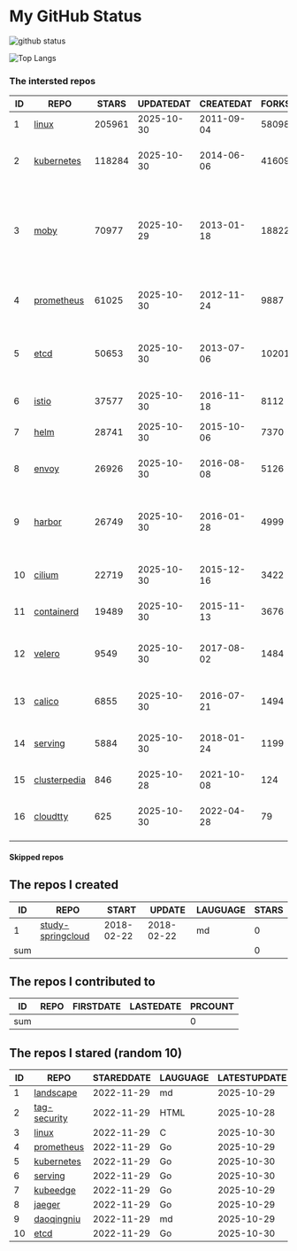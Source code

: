 # My GitHub Status

<img src="https://github-readme-stats-1.yihong0618.vercel.app/api?username=daoqingniu&show_icons=true&&&hide_title=true&count_private=true" alt="github status" />

![Top Langs](https://github-readme-stats-1.yihong0618.vercel.app/api/top-langs/?username=daoqingniu&layout=compact)

<!--START_SECTION:github_repos-->
### The intersted repos
| ID |                              REPO                               | STARS  | UPDATEDAT  | CREATEDAT  | FORKSCOUNT |                                                DESCRIPTIONS                                                |
|----|-----------------------------------------------------------------|--------|------------|------------|------------|------------------------------------------------------------------------------------------------------------|
|  1 | [linux](https://github.com/torvalds/linux)                      | 205961 | 2025-10-30 | 2011-09-04 |      58098 | Linux kernel source tree                                                                                   |
|  2 | [kubernetes](https://github.com/kubernetes/kubernetes)          | 118284 | 2025-10-30 | 2014-06-06 |      41609 | Production-Grade Container Scheduling and Management                                                       |
|  3 | [moby](https://github.com/moby/moby)                            |  70977 | 2025-10-29 | 2013-01-18 |      18822 | The Moby Project - a collaborative project for the container ecosystem to assemble container-based systems |
|  4 | [prometheus](https://github.com/prometheus/prometheus)          |  61025 | 2025-10-30 | 2012-11-24 |       9887 | The Prometheus monitoring system and time series database.                                                 |
|  5 | [etcd](https://github.com/etcd-io/etcd)                         |  50653 | 2025-10-30 | 2013-07-06 |      10201 | Distributed reliable key-value store for the most critical data of a distributed system                    |
|  6 | [istio](https://github.com/istio/istio)                         |  37577 | 2025-10-30 | 2016-11-18 |       8112 | Connect, secure, control, and observe services.                                                            |
|  7 | [helm](https://github.com/helm/helm)                            |  28741 | 2025-10-30 | 2015-10-06 |       7370 | The Kubernetes Package Manager                                                                             |
|  8 | [envoy](https://github.com/envoyproxy/envoy)                    |  26926 | 2025-10-30 | 2016-08-08 |       5126 | Cloud-native high-performance edge/middle/service proxy                                                    |
|  9 | [harbor](https://github.com/goharbor/harbor)                    |  26749 | 2025-10-30 | 2016-01-28 |       4999 | An open source trusted cloud native registry project that stores, signs, and scans content.                |
| 10 | [cilium](https://github.com/cilium/cilium)                      |  22719 | 2025-10-30 | 2015-12-16 |       3422 | eBPF-based Networking, Security, and Observability                                                         |
| 11 | [containerd](https://github.com/containerd/containerd)          |  19489 | 2025-10-30 | 2015-11-13 |       3676 | An open and reliable container runtime                                                                     |
| 12 | [velero](https://github.com/vmware-tanzu/velero)                |   9549 | 2025-10-30 | 2017-08-02 |       1484 | Backup and migrate Kubernetes applications and their persistent volumes                                    |
| 13 | [calico](https://github.com/projectcalico/calico)               |   6855 | 2025-10-30 | 2016-07-21 |       1494 | Cloud native networking and network security                                                               |
| 14 | [serving](https://github.com/knative/serving)                   |   5884 | 2025-10-30 | 2018-01-24 |       1199 | Kubernetes-based, scale-to-zero, request-driven compute                                                    |
| 15 | [clusterpedia](https://github.com/clusterpedia-io/clusterpedia) |    846 | 2025-10-28 | 2021-10-08 |        124 | The Encyclopedia of Kubernetes clusters                                                                    |
| 16 | [cloudtty](https://github.com/cloudtty/cloudtty)                |    625 | 2025-10-30 | 2022-04-28 |         79 | A Friendly Kubernetes CloudShell (Web Terminal) !                                                          |



#### Skipped repos
<!--END_SECTION:github_repos-->

<!--START_SECTION:my_github-->
## The repos I created
| ID  |                                 REPO                                 |   START    |   UPDATE   | LAUGUAGE | STARS |
|-----|----------------------------------------------------------------------|------------|------------|----------|-------|
|   1 | [study-springcloud](https://github.com/daoqingniu/study-springcloud) | 2018-02-22 | 2018-02-22 | md       |     0 |
| sum |                                                                      |            |            |          |     0 |

## The repos I contributed to
| ID  | REPO | FIRSTDATE | LASTEDATE | PRCOUNT |
|-----|------|-----------|-----------|---------|
| sum |      |           |           |       0 |

## The repos I stared (random 10)
| ID |                          REPO                          | STAREDDATE | LAUGUAGE | LATESTUPDATE |
|----|--------------------------------------------------------|------------|----------|--------------|
|  1 | [landscape](https://github.com/cncf/landscape)         | 2022-11-29 | md       | 2025-10-29   |
|  2 | [tag-security](https://github.com/cncf/tag-security)   | 2022-11-29 | HTML     | 2025-10-28   |
|  3 | [linux](https://github.com/torvalds/linux)             | 2022-11-29 | C        | 2025-10-30   |
|  4 | [prometheus](https://github.com/prometheus/prometheus) | 2022-11-29 | Go       | 2025-10-29   |
|  5 | [kubernetes](https://github.com/kubernetes/kubernetes) | 2022-11-29 | Go       | 2025-10-30   |
|  6 | [serving](https://github.com/knative/serving)          | 2022-11-29 | Go       | 2025-10-30   |
|  7 | [kubeedge](https://github.com/kubeedge/kubeedge)       | 2022-11-29 | Go       | 2025-10-29   |
|  8 | [jaeger](https://github.com/jaegertracing/jaeger)      | 2022-11-29 | Go       | 2025-10-29   |
|  9 | [daoqingniu](https://github.com/daoqingniu/daoqingniu) | 2022-11-29 | md       | 2025-10-29   |
| 10 | [etcd](https://github.com/etcd-io/etcd)                | 2022-11-29 | Go       | 2025-10-30   |

<!--END_SECTION:my_github-->
